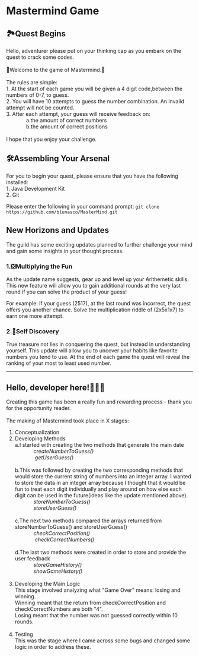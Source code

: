 <h1> Mastermind Game</h1>

<h2>🏞️Quest Begins</h2>
Hello, adventurer please put on your thinking cap as you embark on the quest to crack some codes.</br>
</br>
🎇Welcome to the game of Mastermind.🎇</br>
</br>
The rules are simple:</br>
1. At the start of each game you will be given a 4 digit code,between the numbers of 0-7, to guess.</br>
2. You will have 10 attempts to guess the number combination. An invalid attempt will not be counted.</br>
3. After each attempt, your guess will receive feedback on:</br>
  &emsp; &emsp; &emsp; a.the amount of correct numbers </br>
  &emsp; &emsp; &emsp; b.the amount of correct positions</br>
</br>
I hope that you enjoy your challenge.

<h2>🛠️Assembling Your Arsenal</h2>
For you to begin your quest, please ensure that you have the following installed:</br>
1. Java Development Kit</br>
2. Git</br>

Please enter the following in your command prompt:
`git clone https://github.com/blunasco/MasterMind.git`

<h2>New Horizons and Updates</h2>
The guild has some exciting updates planned to further challenge your mind and gain some insights in your thought process.

<h3>1.❎Multiplying the Fun</h3>
As the update name suggests, gear up and level up your Arithemetic skills. 
This new feature will allow you to gain additional rounds at the very last round if you can solve the product of your guess!

For example:
If your guess (2517), at the last round was incorrect, the quest offers you another chance.
Solve the multiplication riddle of  (2x5x1x7) to earn one more attempt.

<h3>2.🧠Self Discovery </h3>
True treasure not lies in conquering the quest, but instead in understanding yourself.
This update will allow you to uncover your habits like favorite numbers you tend to use.
At the end of each game the quest will reveal the ranking of your most to least used number.

***
<h2> Hello, developer here!🙋🏽‍♀️ </h2>

Creating this game has been a really fun and rewarding process - thank you for the opportunity reader.</br>
</br>
The making of Mastermind took place in X stages:</br>
1. Conceptualization</br>
2. Developing Methods</br>
   a.I started with creating the two methods that generate the main date</br>
        *&emsp; &emsp; &emsp;createNumberToGuess()</br>*
        *&emsp; &emsp; &emsp; getUserGuess()</br>*
   </br>
   b.This was followed by creating the two corresponding methods that would store the current string of numbers into an integer array. I wanted to store the data in an integer array because I thought that it would be fun to treat each digit individually and play around on how else each digit can be used in the future(ideas like the update mentioned above).</br>
        *&emsp; &emsp; &emsp;storeNumberToGuess()</br>*
        *&emsp; &emsp; &emsp;storeUserGuess()</br>*
     </br>
   c.The next two methods compared the arrays returned from storeNumberToGuess() and storeUserGuess() </br>
        *&emsp; &emsp; &emsp;checkCorrectPosition()</br>*
        *&emsp; &emsp; &emsp; checkCorrectNumbers()</br>*
     </br>
   d.The last two methods were created in order to store and provide the user feedback</br>
        *&emsp; &emsp; &emsp;storeGameHistory()</br>*
        *&emsp; &emsp; &emsp;showGameHistory()</br>*
     </br>
3. Developing the Main Logic</br>
   This stage involved analyzing what "Game Over" means: losing and winning.</br>
   Winning meant that the return from checkCorrectPosition and checkCorrectNumbers are both "4".</br>
   Losing meant that the number was not guessed correctly within 10 rounds.</br>
     </br>
4. Testing</br>
This was the stage where I came across some bugs and changed some logic in order to address these.</br>
